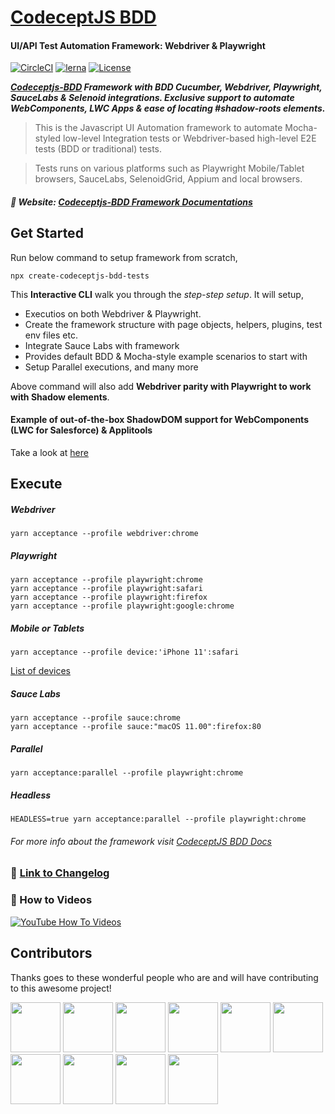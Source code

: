 # [CodeceptJS BDD](http://gkushang.github.io/)

#### UI/API Test Automation Framework: Webdriver & Playwright

[![CircleCI](https://circleci.com/gh/salesforce/codeceptjs-bdd.svg?style=svg)](https://circleci.com/gh/salesforce/codeceptjs-bdd) [![lerna](https://img.shields.io/badge/maintained%20with-lerna-cc00ff.svg)](https://lerna.js.org/) [![License](https://img.shields.io/npm/l/codeceptjs-cucumber.svg)](LICENSE)

**_[Codeceptjs-BDD](http://gkushang.github.io/) Framework with BDD Cucumber, Webdriver, Playwright, SauceLabs & Selenoid integrations. Exclusive support to automate WebComponents, LWC Apps & ease of locating #shadow-roots elements._**

> This is the Javascript UI Automation framework to automate Mocha-styled low-level Integration tests or Webdriver-based high-level E2E tests (BDD or traditional) tests.

> Tests runs on various platforms such as Playwright Mobile/Tablet browsers, SauceLabs, SelenoidGrid, Appium and local browsers.

##### 🌈 Website: [Codeceptjs-BDD Framework Documentations](http://gkushang.github.io/)

## Get Started

Run below command to setup framework from scratch,

```
npx create-codeceptjs-bdd-tests
```

This **Interactive CLI** walk you through the _step-step setup_. It will setup,
* Executios on both Webdriver & Playwright. 
* Create the framework structure with page objects, helpers, plugins, test env files etc. 
* Integrate Sauce Labs with framework
* Provides default BDD & Mocha-style example scenarios to start with
* Setup Parallel executions, and many more

Above command will also add **Webdriver parity with Playwright to work with Shadow elements**. 

#### Example of out-of-the-box ShadowDOM support for WebComponents (LWC for Salesforce) & Applitools

Take a look at [here](https://github.com/salesforce/codeceptjs-bdd/tree/develop/examples/webcomponents-playwright-webdriver-example#webcomponents-playwright--webdriver-e2e-example)

## Execute 

##### Webdriver
```
yarn acceptance --profile webdriver:chrome
```

##### Playwright
```
yarn acceptance --profile playwright:chrome
yarn acceptance --profile playwright:safari
yarn acceptance --profile playwright:firefox
yarn acceptance --profile playwright:google:chrome
```

##### Mobile or Tablets
```
yarn acceptance --profile device:'iPhone 11':safari
```
[List of devices](https://github.com/microsoft/playwright/blob/master/packages/playwright-core/src/server/deviceDescriptorsSource.json)


##### Sauce Labs
```
yarn acceptance --profile sauce:chrome
yarn acceptance --profile sauce:"macOS 11.00":firefox:80
```

##### Parallel
```
yarn acceptance:parallel --profile playwright:chrome
```

##### Headless
```
HEADLESS=true yarn acceptance:parallel --profile playwright:chrome
```

###### For more info about the framework visit [CodeceptJS BDD Docs](http://gkushang.github.io/)


### 🚚 [Link to Changelog](https://gkushang.github.io/CHANGELOG)

### 🎥 How to Videos

<a href="https://www.youtube.com/playlist?list=PL4i-APck4KuhawdeMqhREtuVf_14CBihm" rel="nofollow noreferrer" target="_blank"><img src="https://i.postimg.cc/3R3gddC3/quick-setup-yt.png" alt="YouTube How To Videos"></a>

## Contributors

Thanks goes to these wonderful people who are and will have contributing to this awesome project!

[//]: contributor-faces

<a href="https://github.com/gkushang"><img src="https://avatars.githubusercontent.com/u/3663389?s=460&u=0f7dc8baaf29dc15fb2ec51398530c2e6f506f54&v=4" width="80" height="80"></a> <a href="https://github.com/limingli0707"><img src="https://avatars.githubusercontent.com/u/5189344?s=460&v=4" width="80" height="80"></a> <a href="https://github.com/shikhar91939"><img src="https://avatars.githubusercontent.com/u/7753560?s=460&u=053fafdd9726982b6c5cf8ed0c9e2cc7cf57aa53&v=4" width="80" height="80"></a> <a href="https://github.com/abkap02"><img src="https://avatars.githubusercontent.com/u/14001171?s=460&u=7e6586b048b6f4b086a743ba93136fe0250420f3&v=4" width="80" height="80"></a> <a href="https://github.com/snyk-bot"><img src="https://avatars.githubusercontent.com/u/19733683?s=460&u=8b0c79920606bb8268bdc0388d99aa7aceaea5d5&v=4" width="80" height="80"></a> <a href="https://github.com/cthorsen31"><img src="https://avatars.githubusercontent.com/u/22415613?s=460&u=c29f2ae0fbbd6789fce7ad8dede89122f28ce6a8&v=4" width="80" height="80"></a> <a href="https://github.com/mir-nawaz"><img src="https://avatars.githubusercontent.com/u/32638051?s=460&u=4c8458becd540863fed20b9c695972ce4d658e86&v=4" width="80" height="80"></a> <a href="https://github.com/andre-becker"><img src="https://avatars.githubusercontent.com/u/29253259?s=460&u=5ec0c7d5a8ca76259b25ed2ca6ad4899938801bd&v=4" width="80" height="80"></a> <a href="https://github.com/lorsatti"><img src="https://avatars.githubusercontent.com/u/49567430?s=460&u=b2082eeccb85bdd54e944a496d9561fbb137c8e0&v=4" width="80" height="80"></a> <a href="https://github.com/meghasfdc"><img src="https://avatars.githubusercontent.com/u/47006762?s=460&v=4" width="80" height="80"></a>

[//]: contributor-faces
